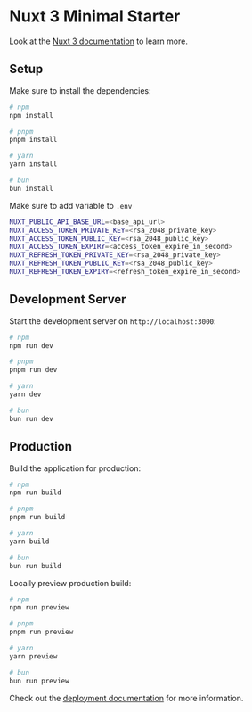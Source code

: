 # Nuxt 3 Minimal Starter

Look at the [Nuxt 3 documentation](https://nuxt.com/docs/getting-started/introduction) to learn more.

## Setup

Make sure to install the dependencies:

```bash
# npm
npm install

# pnpm
pnpm install

# yarn
yarn install

# bun
bun install
```

Make sure to add variable to `.env`

```bash
NUXT_PUBLIC_API_BASE_URL=<base_api_url>
NUXT_ACCESS_TOKEN_PRIVATE_KEY=<rsa_2048_private_key>
NUXT_ACCESS_TOKEN_PUBLIC_KEY=<rsa_2048_public_key>
NUXT_ACCESS_TOKEN_EXPIRY=<access_token_expire_in_second>
NUXT_REFRESH_TOKEN_PRIVATE_KEY=<rsa_2048_private_key>
NUXT_REFRESH_TOKEN_PUBLIC_KEY=<rsa_2048_public_key>
NUXT_REFRESH_TOKEN_EXPIRY=<refresh_token_expire_in_second>
```

## Development Server

Start the development server on `http://localhost:3000`:

```bash
# npm
npm run dev

# pnpm
pnpm run dev

# yarn
yarn dev

# bun
bun run dev
```

## Production

Build the application for production:

```bash
# npm
npm run build

# pnpm
pnpm run build

# yarn
yarn build

# bun
bun run build
```

Locally preview production build:

```bash
# npm
npm run preview

# pnpm
pnpm run preview

# yarn
yarn preview

# bun
bun run preview
```

Check out the [deployment documentation](https://nuxt.com/docs/getting-started/deployment) for more information.
